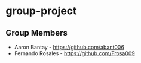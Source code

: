 # group-project


## Group Members 
* Aaron Bantay - https://github.com/abant006
* Fernando Rosales - https://github.com/Frosa009
